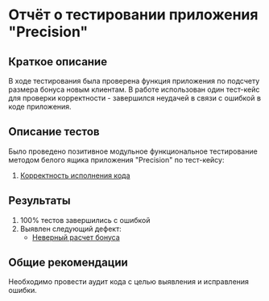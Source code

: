 # Отчёт о тестировании приложения "Precision"

## Краткое описание

В ходе тестирования была проверена функция приложения по подсчету размера бонуса новым клиентам.
В работе использован один тест-кейс для проверки корректности - завершился неудачей в связи с ошибкой в коде приложения.

## Описание тестов

Было проведено позитивное модульное функциональное тестирование методом белого ящика приложения "Precision"
по тест-кейсу:

1. [Корректность исполнения кода](/tc1.md)



## Результаты

1. 100% тестов завершились с ошибкой
1. Выявлен следующий дефект:
    * [Неверный расчет бонуса](https://github.com/Warlokk/Java4/issues/1)


## Общие рекомендации

Необходимо провести аудит кода с целью выявления и исправления ошибки.
